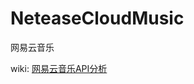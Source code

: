 NeteaseCloudMusic
=================

网易云音乐

wiki:
[网易云音乐API分析](https://github.com/yanunon/NeteaseCloudMusic/wiki/%E7%BD%91%E6%98%93%E4%BA%91%E9%9F%B3%E4%B9%90API%E5%88%86%E6%9E%90)
